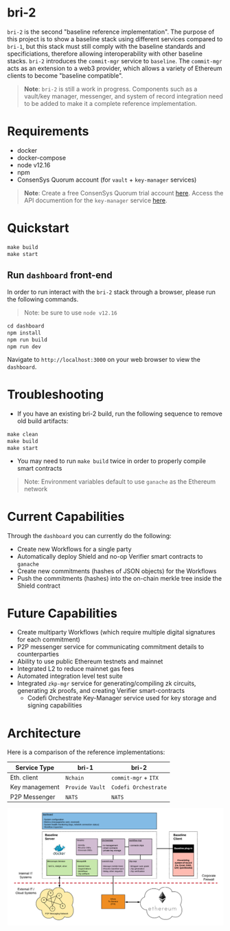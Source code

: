 # bri-2

`bri-2` is the second "baseline reference implementation". The purpose of this project is to show a baseline stack using different services compared to `bri-1`, but this stack must still comply with the baseline standards and specificiations, therefore allowing interoperability with other baseline stacks. `bri-2` introduces the `commit-mgr` service to `baseline`. The `commit-mgr` acts as an extension to a web3 provider, which allows a variety of Ethereum clients to become "baseline compatible". 

> **Note**: `bri-2` is still a work in progress. Components such as a vault/key manager, messenger, and system of record integration need to be added to make it a complete reference implementation.

# Requirements
- docker
- docker-compose
- node v12.16
- npm
- ConsenSys Quorum account (for `vault` + `key-manager` services)

> **Note**: Create a free ConsenSys Quorum trial account [here](https://accounts.quorum.consensys.net/auth/realms/quorum/account). Access the API documention for the `key-manager` service [here](https://consensys.github.io/orchestrate/#tag/Key-Manager).

# Quickstart

```
make build
make start
```

## Run `dashboard` front-end

In order to run interact with the `bri-2` stack through a browser, please run the following commands.
> Note: be sure to use `node v12.16`
```
cd dashboard
npm install
npm run build
npm run dev
```

Navigate to `http://localhost:3000` on your web browser to view the `dashboard`.

# Troubleshooting

- If you have an existing bri-2 build, run the following sequence to remove old build artifacts:
```
make clean
make build
make start
```
- You may need to run `make build` twice in order to properly compile smart contracts
> Note: Environment variables default to use `ganache` as the Ethereum network

# Current Capabilities

Through the `dashboard` you can currently do the following:

- Create new Workflows for a single party
- Automatically deploy Shield and no-op Verifier smart contracts to `ganache`
- Create new commitments (hashes of JSON objects) for the Workflows
- Push the commitments (hashes) into the on-chain merkle tree inside the Shield contract

# Future Capabilities

- Create multiparty Workflows (which require multiple digital signatures for each commitment)
- P2P messenger service for communicating commitment details to counterparties
- Ability to use public Ethereum testnets and mainnet
- Integrated L2 to reduce mainnet gas fees
- Automated integration level test suite
- Integrated `zkp-mgr` service for generating/compiling zk circuits, generating zk proofs, and creating Verifier smart-contracts
  - Codefi Orchestrate Key-Manager service used for key storage and signing capabilities
# Architecture

Here is a comparison of the reference implementations:

| Service Type | bri-1 | bri-2 |
| -------- | ----- | ----------- |
| Eth. client | `Nchain` | `commit-mgr` + `ITX` |
| Key management |`Provide Vault` | `Codefi Orchestrate` |
| P2P Messenger | `NATS` | `NATS` |

![baseline-architecture](./docs/bri-2-stack.png)

